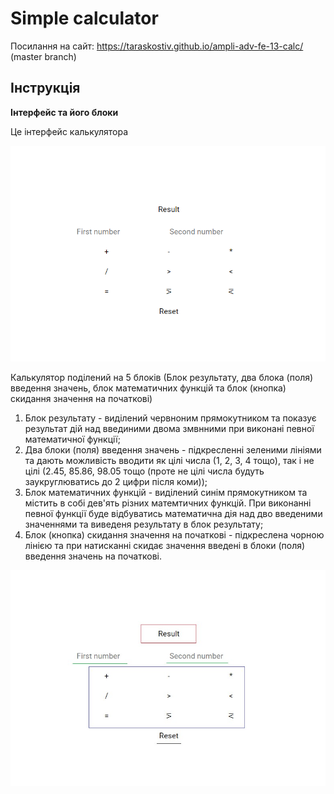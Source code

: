 # Simple calculator

Посилання на сайт: https://taraskostiv.github.io/ampli-adv-fe-13-calc/ (master branch)

## Інструкція

**Інтерфейс та його блоки**

Це інтерфейс калькулятора

![interface](./img/readme/interface.png)

Калькулятор поділений на 5 блоків (Блок результату, два блока (поля) введення значень, блок математичних функцій та блок (кнопка) скидання значення на початкові)

1. Блок результату - виділений червноним прямокутником та показує результат дій над введиними двома змвнними при виконані певної математичної функції;
2. Два блоки (поля) введення значень - підкресленні зеленими лініями та дають можливість вводити як цілі числа (1, 2, 3, 4 тощо), так і не цілі (2.45, 85.86, 98.05 тощо (проте не цілі числа будуть заукруглюватись до 2 цифри після коми));
3. Блок математичних функцій - виділений синім прямокутником та містить в собі дев'ять різних матемтичних функцій. При виконанні певної функції буде відбуватись математична дія над дво введеними значеннями та виведеня результату в блок результату;
4. Блок (кнопка) скидання значення на початкові - підкреслена чорною лінією та при натисканні скидає значення введені в блоки (поля) введення значень на початкові.

![interface-explanation](./img/readme/interface-explanation.jpg)
